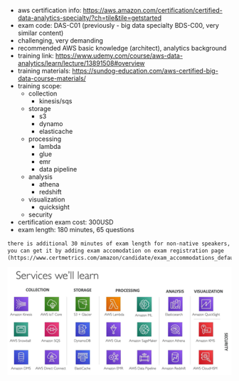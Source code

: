 * aws certification info: https://aws.amazon.com/certification/certified-data-analytics-specialty/?ch=tile&tile=getstarted
* exam code: DAS-C01 (previously - big data specialty BDS-C00, very similar content)
* challenging, very demanding
* recommended AWS basic knowledge (architect), analytics background
* training link: https://www.udemy.com/course/aws-data-analytics/learn/lecture/13891508#overview
* training materials: https://sundog-education.com/aws-certified-big-data-course-materials/
* training scope:
  * collection
    * kinesis/sqs
  * storage
    * s3
    * dynamo
    * elasticache
  * processing
    * lambda
    * glue
    * emr
    * data pipeline
  * analysis
    * athena
    * redshift
  * visualization
    * quicksight
  * security
* certification exam cost: 300USD
* exam length: 180 minutes, 65 questions 

```{info}
there is additional 30 minutes of exam length for non-native speakers, you can get it by adding exam accomodation on exam registration page (https://www.certmetrics.com/amazon/candidate/exam_accommodations_default.aspx)
``` 

![img.png](img.png)

